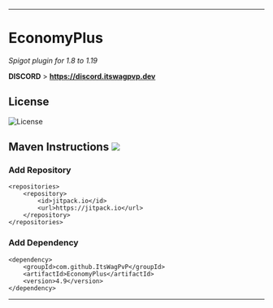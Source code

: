 ***
# EconomyPlus
 _Spigot plugin for 1.8 to 1.19_

**DISCORD** > **https://discord.itswagpvp.dev**

## License

![License](https://img.shields.io/github/license/ItsWagPvP/EconomyPlus?style=for-the-badge)

## Maven Instructions [![](https://jitpack.io/v/ItsWagPvP/EconomyPlus.svg)](https://jitpack.io/#ItsWagPvP/EconomyPlus)

### Add Repository
	<repositories>
	    <repository>
	        <id>jitpack.io</id>
	        <url>https://jitpack.io</url>
	    </repository>
	</repositories>
 
### Add Dependency
	<dependency>
	    <groupId>com.github.ItsWagPvP</groupId>
	    <artifactId>EconomyPlus</artifactId>
	    <version>4.9</version>
	</dependency>

***
